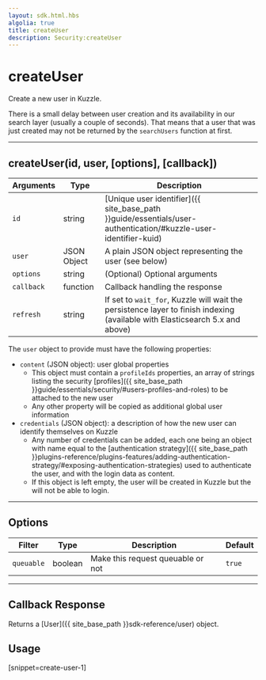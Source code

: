 ```yaml
---
layout: sdk.html.hbs
algolia: true
title: createUser
description: Security:createUser
---
```

  

# createUser
Create a new user in Kuzzle.

<aside class="notice">
There is a small delay between user creation and its availability in our search layer (usually a couple of seconds).
That means that a user that was just created may not be returned by the <code>searchUsers</code> function at first.
</aside>

---

## createUser(id, user, [options], [callback])

| Arguments | Type | Description |
|---------------|---------|----------------------------------------|
| ``id`` | string | [Unique user identifier]({{ site_base_path }}guide/essentials/user-authentication/#kuzzle-user-identifier-kuid) |
| ``user`` | JSON Object | A plain JSON object representing the user (see below) |
| ``options`` | string | (Optional) Optional arguments |
| ``callback`` | function | Callback handling the response |
| ``refresh`` | string | If set to ``wait_for``, Kuzzle will wait the persistence layer to finish indexing (available with Elasticsearch 5.x and above) | ``undefined`` |
The `user` object to provide must have the following properties:

* `content` (JSON object): user global properties
  * This object must contain a `profileIds` properties, an array of strings listing the security [profiles]({{ site_base_path }}guide/essentials/security/#users-profiles-and-roles) to be attached to the new user 
  * Any other property will be copied as additional global user information
* `credentials` (JSON object): a description of how the new user can identify themselves on Kuzzle
  * Any number of credentials can be added, each one being an object with name equal to the [authentication strategy]({{ site_base_path }}plugins-reference/plugins-features/adding-authentication-strategy/#exposing-authentication-strategies) used to authenticate the user, and with the login data as content.
  * If this object is left empty, the user will be created in Kuzzle but the will not be able to login.

---

## Options

| Filter | Type | Description | Default |
|---------------|---------|----------------------------------------|---------|
| ``queuable`` | boolean | Make this request queuable or not  | ``true`` |

---

## Callback Response

Returns a [User]({{ site_base_path }}sdk-reference/user) object.

## Usage

[snippet=create-user-1]
